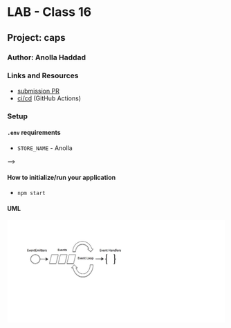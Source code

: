 # LAB - Class 16

## Project: caps

### Author: Anolla Haddad

### Links and Resources

- [submission PR](http://xyz.com)
- [ci/cd](http://xyz.com) (GitHub Actions)
<!-- - [back-end server url](http://xyz.com) (when applicable)
- [front-end application](http://xyz.com) (when applicable) -->

### Setup

#### `.env` requirements

- `STORE_NAME` - Anolla
<!-- i.e.

- `PORT` - Port Number
- `MONGODB_URI` - URL to the running mongo instance/db --> -->

#### How to initialize/run your application

-  `npm start`

<!-- #### How to use your library (where applicable) -->

<!-- #### Tests

- `npm test` -->

#### UML

![UML](./UML/lab16.png)
